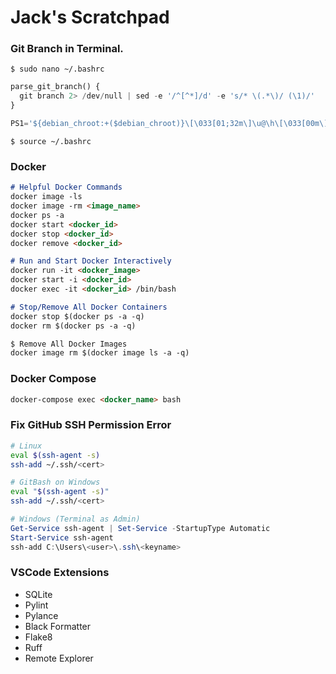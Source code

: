 # Jack's Scratchpad

### Git Branch in Terminal.

`$ sudo nano ~/.bashrc`

``` python
parse_git_branch() {
  git branch 2> /dev/null | sed -e '/^[^*]/d' -e 's/* \(.*\)/ (\1)/'
}

PS1='${debian_chroot:+($debian_chroot)}\[\033[01;32m\]\u@\h\[\033[00m\]:\[\033[01;34m\]\w\[\033[01;31m\]$(parse_git_branch)\033[00m\]$ '
```

`$ source ~/.bashrc`

### Docker
``` Markdown
# Helpful Docker Commands
docker image -ls
docker image -rm <image_name>
docker ps -a
docker start <docker_id>
docker stop <docker_id>
docker remove <docker_id>

# Run and Start Docker Interactively
docker run -it <docker_image>
docker start -i <docker_id>
docker exec -it <docker_id> /bin/bash

# Stop/Remove All Docker Containers
docker stop $(docker ps -a -q)
docker rm $(docker ps -a -q)

$ Remove All Docker Images
docker image rm $(docker image ls -a -q)
```

### Docker Compose
``` Markdown
docker-compose exec <docker_name> bash
```

### Fix GitHub SSH Permission Error
``` Bash
# Linux
eval $(ssh-agent -s)
ssh-add ~/.ssh/<cert>
```
``` Bash
# GitBash on Windows
eval "$(ssh-agent -s)"
ssh-add ~/.ssh/<cert>
```
``` Powershell
# Windows (Terminal as Admin)
Get-Service ssh-agent | Set-Service -StartupType Automatic
Start-Service ssh-agent
ssh-add C:\Users\<user>\.ssh\<keyname>
```

### VSCode Extensions
- SQLite
- Pylint
- Pylance
- Black Formatter
- Flake8
- Ruff
- Remote Explorer
